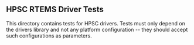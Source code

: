 HPSC RTEMS Driver Tests
-----------------------

This directory contains tests for HPSC drivers.
Tests must only depend on the drivers library and not any platform
configuration -- they should accept such configurations as parameters.

